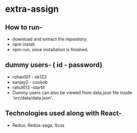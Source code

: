 # extra-assign

## How to run-
- download and extract the repository.
- npm install.
- npm run, once installation is finished.

## dummy users- ( id - password)
- rohan101 - ok123
- sanjay2 - cooljob
- rahul613 -startit
- Dummy users can also be viewed from data.json file inside 'src/data/data.json'.

## Technologies used along with React-
- Redux, Redux-saga, Scss

